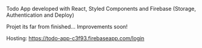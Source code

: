 Todo App developed with React, Styled Components and Firebase (Storage, Authentication and Deploy)

Projet its far from finished... Improvements soon! 

Hosting: https://todo-app-c3f93.firebaseapp.com/login

